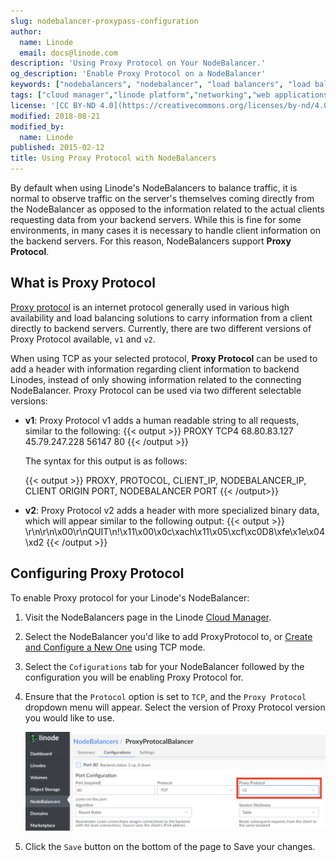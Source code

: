 ```yaml
---
slug: nodebalancer-proxypass-configuration
author:
  name: Linode
  email: docs@linode.com
description: 'Using Proxy Protocol on Your NodeBalancer.'
og_description: 'Enable Proxy Protocol on a NodeBalancer'
keywords: ["nodebalancers", "nodebalancer", "load balancers", "load balancer", "load balancing", "high availability", "ha", "proxy protocol", "proxy"]
tags: ["cloud manager","linode platform","networking","web applications"]
license: '[CC BY-ND 4.0](https://creativecommons.org/licenses/by-nd/4.0)'
modified: 2018-08-21
modified_by:
  name: Linode
published: 2015-02-12
title: Using Proxy Protocol with NodeBalancers
---
```


By default when using Linode's NodeBalancers to balance traffic, it is normal to observe traffic on the server's themselves coming directly from the NodeBalancer as opposed to the information related to the actual clients requesting data from your backend servers. While this is fine for some environments, in many cases it is necessary to handle client information on the backend servers. For this reason, NodeBalancers support **Proxy Protocol**.

## What is Proxy Protocol

[Proxy protocol](http://www.haproxy.org/download/1.8/doc/proxy-protocol.txt) is an internet protocol generally used in various high availability and load balancing solutions to carry information from a client directly to backend servers. Currently, there are two different versions of Proxy Protocol available, `v1` and `v2`.

When using TCP as your selected protocol, **Proxy Protocol** can be used to add a header with information regarding client information to backend Linodes, instead of only showing information related to the connecting NodeBalancer. Proxy Protocol can be used via two different selectable versions:

  - **v1**: Proxy Protocol v1 adds a human readable string to all requests, similar to the following:
    {{< output >}}
PROXY TCP4 68.80.83.127 45.79.247.228 56147 80
    {{< /output >}}

    The syntax for this output is as follows:

    {{< output >}}
PROXY, PROTOCOL, CLIENT_IP, NODEBALANCER_IP, CLIENT ORIGIN PORT, NODEBALANCER PORT
{{< /output>}}


  - **v2**: Proxy Protocol v2 adds a header with more specialized binary data, which will appear similar to the following output:
{{< output >}}
\r\n\r\n\x00\r\nQUIT\n!\x11\x00\x0c\xach\x11\x05\xcf\xc0D8\xfe\x1e\x04\xd2
{{< /output >}}


## Configuring Proxy Protocol

To enable Proxy protocol for your Linode's NodeBalancer:


1.  Visit the NodeBalancers page in the Linode [Cloud Manager](http://cloud.linode.com).

1. Select the NodeBalancer you'd like to add ProxyProtocol to, or [Create and Configure a New One](https://www.linode.com/docs/platform/nodebalancer/nodebalancer-reference-guide/#adding-a-nodebalancer) using TCP mode.

1. Select the `Cofigurations` tab for your NodeBalancer followed by the configuration you will be enabling Proxy Protocol for.

1. Ensure that the `Protocol` option is set to `TCP`, and the `Proxy Protocol` dropdown menu will appear. Select the version of Proxy Protocol version you would like to use.

    ![Proxy Config](proxyconfig.png "Proxy Configuration")

1. Click the `Save` button on the bottom of the page to Save your changes.

